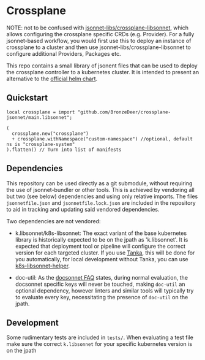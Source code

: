 # Crossplane

NOTE: not to be confused with [jsonnet-libs/crossplane-libsonnet](https://github.com/jsonnet-libs/crossplane-libsonnet), which allows configuring the crossplane specific CRDs (e.g. Provider). For a fully jsonnet-based workflow, you would first use this to deploy an instance of crossplane to a cluster and then use jsonnet-libs/crossplane-libsonnet to configure additional Providers, Packages etc.

This repo contains a small library of jsonent files that can be used to deploy the crossplane controller to a kubernetes cluster. It is intended to present an alternative to the [official helm chart](https://github.com/crossplane/crossplane/tree/master/cluster/charts/crossplane).

## Quickstart

```jsonnet
local crossplane = import "github.com/BronzeDeer/crossplane-jsonnet/main.libsonnet";

(
  crossplane.new("crossplane")
  + crossplane.withNamespace("custom-namespace") //optional, default ns is "crossplane-system"
).flatten() // Turn into list of manifests
```

## Dependencies

This repository can be used directly as a git submodule, without requiring the use of jsonnet-bundler or other tools. This is achieved by vendoring all but two (see below) dependencies and using only relative imports. The files `jsonnetfile.json` and `jsonnetfile.lock.json` are included in the repository to aid in tracking and updating said vendored dependencies.

Two dependencies are not vendored:

- k.libsonnet/k8s-libsonnet: The exact variant of the base kubernetes library is historically expected to be on the jpath as 'k.libsonnet'. It is expected that deployment tool or pipeline will configure the correct version for each targeted cluster. If you use [Tanka](https://tanka.dev), this will be done for you automatically, for local development without Tanka, you can use [k8s-libsonnet-helper](https://github.com/BronzeDeer/k8s-libsonnet-helper).

- doc-util: As the [docsonnet FAQ](https://github.com/jsonnet-libs/docsonnet) states, during normal evaluation, the docsonnet specific keys will never be touched, making `doc-util` an optional dependency, however linters and similar tools will typically try to evaluate every key, necessitating the presence of `doc-util` on the jpath.

## Development

Some rudimentary tests are included in `tests/`. When evaluating a test file make sure the correct `k.libsonnet` for your specific kubernetes version is on the jpath
